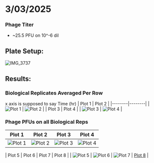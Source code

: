 # 3/03/2025

### Phage Titer
- ~25.5 PFU on 10^-6 dil

## Plate Setup:
![IMG_3737](https://github.com/user-attachments/assets/e503f97c-cd5d-4c54-aa68-f6a406110b69)

## Results:

### Biological Replicates Averaged Per Row 
x axis is supposed to say Time (hr)
| Plot 1 | Plot 2 |
|--------|--------| 
| ![Plot 1](https://github.com/user-attachments/assets/1974fa55-b4f2-4b6a-becf-68e661a8b0ab) | ![Plot 2](https://github.com/user-attachments/assets/19be0122-9e03-49b7-9c87-fa8e66fc7576) |
| Plot 3 | Plot 4 |
| ![Plot 3](https://github.com/user-attachments/assets/dee9b190-ac42-426b-8f5a-34e8a3ba444e) | ![Plot 4](https://github.com/user-attachments/assets/efff7e38-6f64-4b99-8135-4f4b25991587) |

### Phage PFUs on all Biological Reps

| Plot 1 | Plot 2 | Plot 3 | Plot 4 |
|--------|--------|--------|--------|
| ![Plot 1](https://github.com/user-attachments/assets/436d5b8c-fec6-449f-a524-7b8a9ef5794b) | ![Plot 2](https://github.com/user-attachments/assets/c5034072-1aa8-4d24-9363-cca9b3bdc22f) | ![Plot 3](https://github.com/user-attachments/assets/3e0e0772-c68a-45e5-b9d2-4547060bbda0) | ![Plot 4](https://github.com/user-attachments/assets/7f4459dc-31cb-45ca-ab37-0fdf936083c4) |

| Plot 5 | Plot 6 | Plot 7 | Plot 8 |
| ![Plot 5](https://github.com/user-attachments/assets/90006925-48c7-4a19-aa75-b7f84259ee53) | ![Plot 6](https://github.com/user-attachments/assets/157e4520-76e0-4d02-a541-40eadb36532a) | ![Plot 7](https://github.com/user-attachments/assets/34000073-add6-4ea5-b6e6-86afaef9cd1a) | 
 [Plot 8](https://github.com/user-attachments/assets/84117085-1be0-4019-a1f6-f6ad700faa48) |
